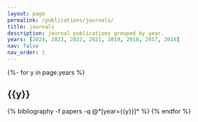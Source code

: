 ```yaml
---
layout: page
permalink: /publications/journals/
title: journals
description: journal publications grouped by year.
years: [2024, 2023, 2022, 2021, 2019, 2018, 2017, 2016]
nav: false
nav_order: 1
---
```

<!-- _pages/publications.md -->
<div class="publications">

{%- for y in page.years %}
  <h2 class="year">{{y}}</h2>
  {% bibliography -f papers -q @*[year={{y}}]* %}
{% endfor %}

</div>
